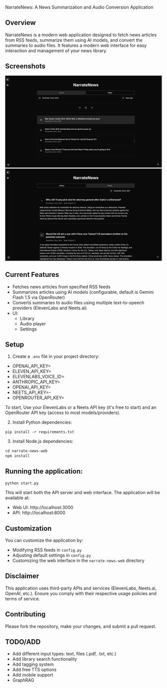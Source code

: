 NarrateNews: A News Summarization and Audio Conversion Application

## Overview

NarrateNews is a modern web application designed to fetch news articles from RSS feeds, summarize them using AI models, and convert the summaries to audio files. It features a modern web interface for easy interaction and management of your news library.

## Screenshots


![Library View](docs/library.png)
![Player View](docs/player.png)

## Current Features

- Fetches news articles from specified RSS feeds
- Summarizes articles using AI models (configurable, default is Gemini Flash 1.5 via OpenRouter)
- Converts summaries to audio files using multiple text-to-speech providers (ElevenLabs and Neets.ai)
- UI:
  - Library 
  - Audio player
  - Settings

## Setup

1. Create a `.env` file in your project directory:


- OPENAI_API_KEY=
- ELEVEN_API_KEY=
- ELEVENLABS_VOICE_ID=
- ANTHROPIC_API_KEY=
- OPENAI_API_KEY=
- NEETS_API_KEY=-
- OPENROUTER_API_KEY=

To start, Use your ElevenLabs or a Neets API key (it's free to start) and an OpenRouter API key (access to most models/providers). 


2. Install Python dependencies: 
```
pip install -r requirements.txt
```
3. Install Node.js dependencies: 
```
cd narrate-news-web
npm install
```

## Running the application: 
```
python start.py
```

This will start both the API server and web interface. The application will be available at:
- Web UI: http://localhost:3000
- API: http://localhost:8000

## Customization

You can customize the application by:
- Modifying RSS feeds in `config.py`
- Adjusting default settings in `config.py`
- Customizing the web interface in the `narrate-news-web` directory

## Disclaimer

This application uses third-party APIs and services (ElevenLabs, Neets.ai, OpenAI, etc.). Ensure you comply with their respective usage policies and terms of service.

## Contributing

Please fork the repository, make your changes, and submit a pull request.

## TODO/ADD
- Add different input types: text, files (.pdf, .txt, etc.)
- Add library search functionality
- Add tagging system
- Add free TTS options
- Add mobile support
- GraphRAG


